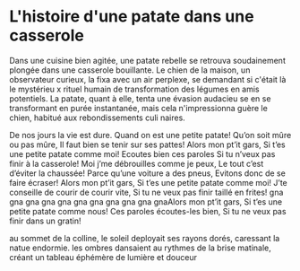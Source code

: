 # L'histoire d'une patate dans une casserole 

Dans une cuisine bien agitée, une patate rebelle se retrouva soudainement plongée dans une casserole bouillante.
 Le chien de la maison, un observateur curieux, la fixa avec un air perplexe, se demandant si c'était là le mystérieu
x rituel humain de transformation des légumes en amis potentiels. La patate, quant à elle, tenta une évasion audacieu
se en se transformant en purée instantanée, mais cela n'impressionna guère le chien, habitué aux rebondissements culi
naires.

De nos jours la vie est dure. Quand on est une petite patate!
Qu’on soit mûre ou pas mûre, Il faut bien se tenir sur ses pattes!
Alors mon pt’it gars, Si t’es une petite patate comme moi!
Ecoutes bien ces paroles Si tu n’veux pas finir à la casserole!
Moi j’me débrouilles comme je peux, Le tout c’est d’éviter la chaussée!
Parce qu’une voiture a des pneus, Evitons donc de se faire écraser!
Alors mon pt’it gars, Si t’es une petite patate comme moi!
J’te conseille de courir de courir vite, Si tu ne veux pas finir taillé en frites!
gna gna gna gna gna gna gna gna gna gna gnaAlors mon pt’it gars,
Si t’es une petite patate comme nous! Ces paroles écoutes-les bien,
Si tu ne veux pas finir dans un gratin!

au sommet de la colline, le soleil deployait ses rayons dorés, caressant la natue endormie.
les ombres dansaient au rythmes de la brise matinale, créant un tableau éphémère de lumière et douceur

